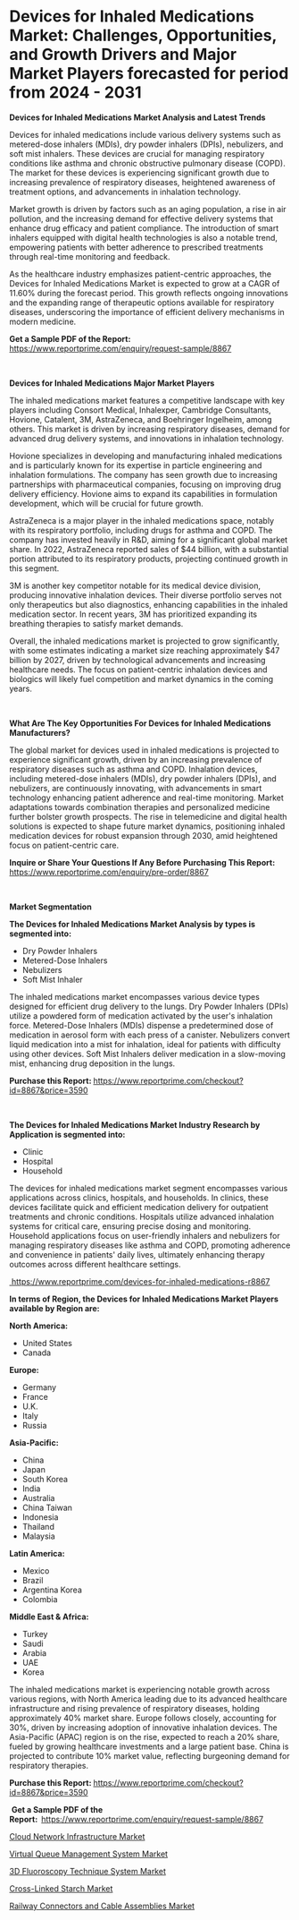 <p><h1>Devices for Inhaled Medications Market: Challenges, Opportunities, and Growth Drivers and Major Market Players forecasted for period from 2024 - 2031</h1></p><p><strong>Devices for Inhaled Medications Market Analysis and Latest Trends</strong></p>
<p><p>Devices for inhaled medications include various delivery systems such as metered-dose inhalers (MDIs), dry powder inhalers (DPIs), nebulizers, and soft mist inhalers. These devices are crucial for managing respiratory conditions like asthma and chronic obstructive pulmonary disease (COPD). The market for these devices is experiencing significant growth due to increasing prevalence of respiratory diseases, heightened awareness of treatment options, and advancements in inhalation technology.</p><p>Market growth is driven by factors such as an aging population, a rise in air pollution, and the increasing demand for effective delivery systems that enhance drug efficacy and patient compliance. The introduction of smart inhalers equipped with digital health technologies is also a notable trend, empowering patients with better adherence to prescribed treatments through real-time monitoring and feedback.</p><p>As the healthcare industry emphasizes patient-centric approaches, the Devices for Inhaled Medications Market is expected to grow at a CAGR of 11.60% during the forecast period. This growth reflects ongoing innovations and the expanding range of therapeutic options available for respiratory diseases, underscoring the importance of efficient delivery mechanisms in modern medicine.</p></p>
<p><strong>Get a Sample PDF of the Report:&nbsp;</strong> <a href="https://www.reportprime.com/enquiry/request-sample/8867">https://www.reportprime.com/enquiry/request-sample/8867</a></p>
<p>&nbsp;</p>
<p><strong>Devices for Inhaled Medications Major Market Players</strong></p>
<p><p>The inhaled medications market features a competitive landscape with key players including Consort Medical, Inhalexper, Cambridge Consultants, Hovione, Catalent, 3M, AstraZeneca, and Boehringer Ingelheim, among others. This market is driven by increasing respiratory diseases, demand for advanced drug delivery systems, and innovations in inhalation technology.</p><p>Hovione specializes in developing and manufacturing inhaled medications and is particularly known for its expertise in particle engineering and inhalation formulations. The company has seen growth due to increasing partnerships with pharmaceutical companies, focusing on improving drug delivery efficiency. Hovione aims to expand its capabilities in formulation development, which will be crucial for future growth.</p><p>AstraZeneca is a major player in the inhaled medications space, notably with its respiratory portfolio, including drugs for asthma and COPD. The company has invested heavily in R&D, aiming for a significant global market share. In 2022, AstraZeneca reported sales of $44 billion, with a substantial portion attributed to its respiratory products, projecting continued growth in this segment.</p><p>3M is another key competitor notable for its medical device division, producing innovative inhalation devices. Their diverse portfolio serves not only therapeutics but also diagnostics, enhancing capabilities in the inhaled medication sector. In recent years, 3M has prioritized expanding its breathing therapies to satisfy market demands.</p><p>Overall, the inhaled medications market is projected to grow significantly, with some estimates indicating a market size reaching approximately $47 billion by 2027, driven by technological advancements and increasing healthcare needs. The focus on patient-centric inhalation devices and biologics will likely fuel competition and market dynamics in the coming years.</p></p>
<p>&nbsp;</p>
<p><strong>What Are The Key Opportunities For Devices for Inhaled Medications Manufacturers?</strong></p>
<p><p>The global market for devices used in inhaled medications is projected to experience significant growth, driven by an increasing prevalence of respiratory diseases such as asthma and COPD. Inhalation devices, including metered-dose inhalers (MDIs), dry powder inhalers (DPIs), and nebulizers, are continuously innovating, with advancements in smart technology enhancing patient adherence and real-time monitoring. Market adaptations towards combination therapies and personalized medicine further bolster growth prospects. The rise in telemedicine and digital health solutions is expected to shape future market dynamics, positioning inhaled medication devices for robust expansion through 2030, amid heightened focus on patient-centric care.</p></p>
<p><strong>Inquire or Share Your Questions If Any Before Purchasing This Report:</strong> <a href="https://www.reportprime.com/enquiry/pre-order/8867">https://www.reportprime.com/enquiry/pre-order/8867</a></p>
<p>&nbsp;</p>
<p><strong>Market Segmentation</strong></p>
<p><strong>The Devices for Inhaled Medications Market Analysis by types is segmented into:</strong></p>
<p><ul><li>Dry Powder Inhalers</li><li>Metered-Dose Inhalers</li><li>Nebulizers</li><li>Soft Mist Inhaler</li></ul></p>
<p><p>The inhaled medications market encompasses various device types designed for efficient drug delivery to the lungs. Dry Powder Inhalers (DPIs) utilize a powdered form of medication activated by the user's inhalation force. Metered-Dose Inhalers (MDIs) dispense a predetermined dose of medication in aerosol form with each press of a canister. Nebulizers convert liquid medication into a mist for inhalation, ideal for patients with difficulty using other devices. Soft Mist Inhalers deliver medication in a slow-moving mist, enhancing drug deposition in the lungs.</p></p>
<p><strong>Purchase this Report:&nbsp;</strong><a href="https://www.reportprime.com/checkout?id=8867&price=3590">https://www.reportprime.com/checkout?id=8867&price=3590</a></p>
<p>&nbsp;</p>
<p><strong>The Devices for Inhaled Medications Market Industry Research by Application is segmented into:</strong></p>
<p><ul><li>Clinic</li><li>Hospital</li><li>Household</li></ul></p>
<p><p>The devices for inhaled medications market segment encompasses various applications across clinics, hospitals, and households. In clinics, these devices facilitate quick and efficient medication delivery for outpatient treatments and chronic conditions. Hospitals utilize advanced inhalation systems for critical care, ensuring precise dosing and monitoring. Household applications focus on user-friendly inhalers and nebulizers for managing respiratory diseases like asthma and COPD, promoting adherence and convenience in patients' daily lives, ultimately enhancing therapy outcomes across different healthcare settings.</p></p>
<p><a href="https://www.reportprime.com/devices-for-inhaled-medications-r8867">&nbsp;https://www.reportprime.com/devices-for-inhaled-medications-r8867</a></p>
<p><strong>In terms of Region, the Devices for Inhaled Medications Market Players available by Region are:</strong></p>
<p>
    <p> <strong> North America: </strong>
        <ul>
            <li>United States</li>
            <li>Canada</li>
        </ul>
        </p> 
    <p> <strong> Europe: </strong>
        <ul>
            <li>Germany</li>
            <li>France</li>
            <li>U.K.</li>
            <li>Italy</li>
            <li>Russia</li>
        </ul>
        </p> 
    <p> <strong> Asia-Pacific: </strong>
        <ul>
            <li>China</li>
            <li>Japan</li>
            <li>South Korea</li>
            <li>India</li>
            <li>Australia</li>
            <li>China Taiwan</li>
            <li>Indonesia</li>
            <li>Thailand</li>
            <li>Malaysia</li>
        </ul>
        </p> 
    <p> <strong> Latin America: </strong>
        <ul>
            <li>Mexico</li>
            <li>Brazil</li>
            <li>Argentina Korea</li>
            <li>Colombia</li>
        </ul>
        </p> 
    <p> <strong> Middle East & Africa: </strong>
        <ul>
            <li>Turkey</li>
            <li>Saudi</li>
            <li>Arabia</li>
            <li>UAE</li>
            <li>Korea</li>
        </ul>
    </p>
    </p>
<p><p>The inhaled medications market is experiencing notable growth across various regions, with North America leading due to its advanced healthcare infrastructure and rising prevalence of respiratory diseases, holding approximately 40% market share. Europe follows closely, accounting for 30%, driven by increasing adoption of innovative inhalation devices. The Asia-Pacific (APAC) region is on the rise, expected to reach a 20% share, fueled by growing healthcare investments and a large patient base. China is projected to contribute 10% market value, reflecting burgeoning demand for respiratory therapies.</p></p>
<p><strong>Purchase this Report: </strong><a href="https://www.reportprime.com/checkout?id=8867&price=3590">https://www.reportprime.com/checkout?id=8867&price=3590</a></p>
<p>&nbsp;<strong>Get a Sample PDF of the Report:&nbsp;&nbsp;</strong><a href="https://www.reportprime.com/enquiry/request-sample/8867">https://www.reportprime.com/enquiry/request-sample/8867</a></p>
<p><strong></strong></p>
<p><p><a href="https://www.linkedin.com/pulse/global-cloud-network-infrastructure-industry-analysis-laglc?trackingId=IzhE%2B9RiTnGm6gTq4grh%2FQ%3D%3D">Cloud Network Infrastructure Market</a></p><p><a href="https://www.linkedin.com/pulse/virtual-queue-management-system-market-share-analysis-qegyc?trackingId=BwgWwuiFTN2Fm2iPbh5rng%3D%3D">Virtual Queue Management System Market</a></p><p><a href="https://github.com/jeffreybishop26/Market-Research-Report-List-1/blob/main/3d-fluoroscopy-technique-system-market.md">3D Fluoroscopy Technique System Market</a></p><p><a href="https://issuu.com/reportprime-2/docs/cross-linked-starch-market-size-203_6c352db7e779c8">Cross-Linked Starch Market</a></p><p><a href="https://issuu.com/reportprime-2/docs/railway-connectors-and-cable-assemb_cabd320325564f">Railway Connectors and Cable Assemblies Market</a></p></p>